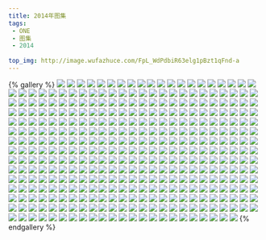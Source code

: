 ```yaml
---
title: 2014年图集
tags:
 - ONE
 - 图集
 - 2014
 
top_img: http://image.wufazhuce.com/FpL_WdPdbiR63elg1pBzt1qFnd-a
---
```

{% gallery %}
![](http://image.wufazhuce.com/FpL_WdPdbiR63elg1pBzt1qFnd-a)
![](http://image.wufazhuce.com/FlYy8TuCwt0rblx6zsfcp_TMoLqZ)
![](http://image.wufazhuce.com/Fg11iNsC4hqKPqN-DeFNev1LxOh3)
![](http://image.wufazhuce.com/Flzp2KD3EdlP4ZgCi--TDpKWie3L)
![](http://image.wufazhuce.com/FnUzsdl5gY_Qe8I9TMxlFXZJsh2s)
![](http://image.wufazhuce.com/FtS6g-jhwGnkkLApHdZdK9HQOFBN)
![](http://image.wufazhuce.com/FkHdFMjVed_CfmLNoTc1p87vDoKI)
![](http://image.wufazhuce.com/FrDX8OMQmd9DMTbsRVBLt3qznJ35)
![](http://image.wufazhuce.com/FucXDQ4SwlsSU-8oumaIoHxB5t8q)
![](http://image.wufazhuce.com/FvvHNY0XtCl1JLFfTR4KqnCmCI6Z)
![](http://image.wufazhuce.com/FuQD-CZRIKpnOlkh6Mzsm9YQ-QsC)
![](http://image.wufazhuce.com/Fp8khY3vViFqqUiyuwJ140Ie31dX)
![](http://image.wufazhuce.com/FiQrmcMbiB5uzySuQwEQLOpM_IY8)
![](http://image.wufazhuce.com/FmnHHVoSjITUnzu6aY_mE7OFdASQ)
![](http://image.wufazhuce.com/Fhc-7ZGmaakWfOceFuDI8UEBL_vQ)
![](http://image.wufazhuce.com/FrKccjvmx04BEy0EpEiqBFLePfxB)
![](http://image.wufazhuce.com/Fpd2aJ8YTU0jrkbIicW_APAQ0t6-)
![](http://image.wufazhuce.com/FmZ3aC5ITu9zmrwUqNvTSxhbJ7gn)
![](http://image.wufazhuce.com/FuFtE6LUAdMugZLGh0ypBjlPBbC2)
![](http://image.wufazhuce.com/FrANdvW1d3QW6p6vqWbaTPY0Vw9J)
![](http://image.wufazhuce.com/FpbG0V09xn7NPlv52-WOGQOE4Bt2)
![](http://image.wufazhuce.com/FiA3ZQplYUpR99HPBhwEbNF3rm13)
![](http://image.wufazhuce.com/FlFbuPT5s9xnsjZHCQiUHbRdJBov)
![](http://image.wufazhuce.com/FnWPN8O6TOuIzhnsN5CaYcAhXY9b)
![](http://image.wufazhuce.com/FrGNE6211SlrJdmvDLjSWh0o3os4)
![](http://image.wufazhuce.com/FjUQyrD71nSkRK7NICzlQjNlQ1Lr)
![](http://image.wufazhuce.com/FkR9m3GCOaNk-nYcK7QWr2wzSAwp)
![](http://image.wufazhuce.com/FhEXX6mKwPkd2QMkFqCMtIOC8od2)
![](http://image.wufazhuce.com/Fv0dJoT2zWflnxDRQ216bZQsnL2V)
![](http://image.wufazhuce.com/FuPHMtowTRf_R-gyL-LzMAt5Ips1)
![](http://image.wufazhuce.com/FgxuiMz-C6zOzlH7GN70NZIJXMfH)
![](http://image.wufazhuce.com/FhjprccYh7ChLOLYIsFivFH6QGdG)
![](http://image.wufazhuce.com/FgrdmELDRHfKrvXSnHOuRKPCC-Ei)
![](http://image.wufazhuce.com/FiFFwJWg2ACyu91NcWjqfkdF-Gw7)
![](http://image.wufazhuce.com/FmdDsFQDoL4Dje2S2vraYrIq47zM)
![](http://image.wufazhuce.com/FulUa3qlM25VAT-Mg5QxQnqZ2Qig)
![](http://image.wufazhuce.com/FrSZXJTyQTT3aWob-tGpM3LuELGK)
![](http://image.wufazhuce.com/FrSdZq6SvmQd3UDQqKUEkeNskljS)
![](http://image.wufazhuce.com/Fi0kLogHsYkpbqjTweRg1QgSgQYa)
![](http://image.wufazhuce.com/Flj_lwf4SAHQBdtm-tdfnGvQBtgf)
![](http://image.wufazhuce.com/FjTChua0uwQ_pCPTNn5gpHe-mdTP)
![](http://image.wufazhuce.com/FpajqsmwFHJb5wO-45v2GQXyaC6h)
![](http://image.wufazhuce.com/FmX1NADxxINAb40YUKpUzZ2wwdu-)
![](http://image.wufazhuce.com/FtKqqP7P3SDegeNLTAQlxK9DVrSb)
![](http://image.wufazhuce.com/FvSWG54IlElsjNo0bQ-L2Muv_dyV)
![](http://image.wufazhuce.com/Fsmzti1i1aygsNb4I_L3dynWS5lv)
![](http://image.wufazhuce.com/Fr286eGI_tpqxhc0v_vxBjEIltlu)
![](http://image.wufazhuce.com/FoLH45uKALG1VIrY_f_BXtKnOIdE)
![](http://image.wufazhuce.com/Fl2kuFFLSVUk-U67GjUEl2gN4oM8)
![](http://image.wufazhuce.com/FkjQPtyKlr05vvECghy8YA11AdsG)
![](http://image.wufazhuce.com/Fum90r47KJ6F-zbh-feEEI_Je1TE)
![](http://image.wufazhuce.com/FkzwaBRDNs3MzcxaepSfsvO8SGfh)
![](http://image.wufazhuce.com/Fp2TBzaWIbJLkYneUU9fYA6lyAPO)
![](http://image.wufazhuce.com/FtC0jtICafwDYMqiSMHAYvAx_jjU)
![](http://image.wufazhuce.com/FputdHl0Uy_hTV_A5viRJeR24OSz)
![](http://image.wufazhuce.com/FrCnjkUBh2XSXCA_vKkNrySZZMmS)
![](http://image.wufazhuce.com/FhvWVhMfH7ivELsn-jerYUO-54_T)
![](http://image.wufazhuce.com/FmF1m-6vbg53jN26d6JU7f-VaWBB)
![](http://image.wufazhuce.com/FmKRiQE10UxSBKW6hsvZCN3qZWBU)
![](http://image.wufazhuce.com/Fi6twyuSXHICrzarrdIgUPF57oww)
![](http://image.wufazhuce.com/Fv_mMagGFgFmltgdSJ3nCjGB3CCn)
![](http://image.wufazhuce.com/FjXOhLWyJMKsYfsum84o-4YRjbsk)
![](http://image.wufazhuce.com/FgOVKyr1d2hvAMCpkNOMYVbYyPyX)
![](http://image.wufazhuce.com/Fr-J1fh-i0aY0vBp8UveuO3jQNBm)
![](http://image.wufazhuce.com/Fjkna51quwfhzK2IStNh06d-sXBR)
![](http://image.wufazhuce.com/FnG15_w00_0Aok2b39tUljNnBhUS)
![](http://image.wufazhuce.com/FiM8p0IWfQD4YKBooRpoYJleKoCp)
![](http://image.wufazhuce.com/Fg6zZrS_3peclbjFYR1DroKxXDgr)
![](http://image.wufazhuce.com/FpanMX7hu9ZB_OuCXHk3v3bGKuO8)
![](http://image.wufazhuce.com/Fq-sXZDu1HPX41qhFuDLhjXKWzkG)
![](http://image.wufazhuce.com/FpdAuBum8zJs_TqN4XW3PSIK_ECf)
![](http://image.wufazhuce.com/Fgvakw6YYq2YkhMwzbA1K5Omr3kH)
![](http://image.wufazhuce.com/Fu24mxBl4D6xf4RQJKOVmEJhY8Tw)
![](http://image.wufazhuce.com/FvdbzDuddCTaeKXC5Az4Qrh5P_96)
![](http://image.wufazhuce.com/FvWH1m1hKMQr0Wr5_jLrj9y1YMgr)
![](http://image.wufazhuce.com/Fm1U6DMuByPOLgbdbvtKzPTkZClc)
![](http://image.wufazhuce.com/Fv1I4ajXgtbCC1qm5m09N3M4TZqn)
![](http://image.wufazhuce.com/Fvs2WZJTNFTqyfdh7SHHp2hjVKme)
![](http://image.wufazhuce.com/FjUeVSKLhoLVuMCvOPSS9eADYFvY)
![](http://image.wufazhuce.com/Fp8sYDnJEziUd-zJHIf_rkNpK0DM)
![](http://image.wufazhuce.com/FtbrI7C6VBgL7a072IMVgFCNf99o)
![](http://image.wufazhuce.com/FrdOkKd3oVBovujRE4o2a69VZhu4)
![](http://image.wufazhuce.com/FnrHgE0ywaCYlbCpQEEn7woVrg0M)
![](http://image.wufazhuce.com/FtTvLw2HsR7--6MwZLZirQycKU0v)
![](http://image.wufazhuce.com/FnqZlpfpUDoDENI0ub9l7EJvz4uY)
![](http://image.wufazhuce.com/FhSEWl3eYai7XNKn0toNVG8NsIRV)
![](http://image.wufazhuce.com/Fsgf-68Zi71VDpdPaAOX3J3uVUnZ)
![](http://image.wufazhuce.com/FlbzbpePWcJp9hDrugKPn0FmCPKE)
![](http://image.wufazhuce.com/Fn74y1m8wAD9d4inOQiQa5XD46YN)
![](http://image.wufazhuce.com/FjuVj8thqHHk74hxDJgO5sZmZIrr)
![](http://image.wufazhuce.com/Fg1uCCU-K8MDzZiqQsANLFvX_Cpn)
![](http://image.wufazhuce.com/FvPlOs_zE2nnLass6dUduXYPxwYj)
![](http://image.wufazhuce.com/Fu3_N8jrPmj_MiUhFbvps6JniMhS)
![](http://image.wufazhuce.com/FvnbTk5lkUcIhlK_EiXNEYdcey6X)
![](http://image.wufazhuce.com/Fj0--hCHWiZ_AyFE_nVwqpNLJSBP)
![](http://image.wufazhuce.com/FubhpYJaWnJqT10Ah8G2aWb2xpdc)
![](http://image.wufazhuce.com/FqOvFQ3Ed7NbzcbB9GWm0hlBWAJb)
![](http://image.wufazhuce.com/Fghd3-1JsfUOXoc5EN4oDSrbUT93)
![](http://image.wufazhuce.com/FunbtDtKpnM3Pk8Pi0kdeXyD_Y7r)
![](http://image.wufazhuce.com/Fhf3AQIcQiQBhAgRfdQHOhdBdak2)
![](http://image.wufazhuce.com/Fj85IASEOdBRd_fbdOuzZTYOPnW4)
![](http://image.wufazhuce.com/FrAzo7dGK9x6YwY7cdxasKYkg9qv)
![](http://image.wufazhuce.com/FvpDCWBRSLYHF9wdFa5qMgCKWxXl)
![](http://image.wufazhuce.com/Fr7blDV3-vMXZP0XP2pwNqOHxOKM)
![](http://image.wufazhuce.com/FkuHLlpdRb65srMcPjpnLSgjpcCR)
![](http://image.wufazhuce.com/FsJ8iluaKVojSbl0k_QYqz9wqxo6)
![](http://image.wufazhuce.com/FttPZ-u8V73bXlF1aUhsxz9CC_Ct)
![](http://image.wufazhuce.com/Fu7JXj1S1zA6XnUJ48jGWwWbENKV)
![](http://image.wufazhuce.com/Fl6pc0I7-IQfZ-U0zEY6Dfvf28gU)
![](http://image.wufazhuce.com/Frg4CTu7mW2D9ckdpA1Hi9MZUr8G)
![](http://image.wufazhuce.com/Fu_K6_J_tEU1uMFIISuAs0lbMez5)
![](http://image.wufazhuce.com/FowqonggsI5o7nnnXusu79QUFiWh)
![](http://image.wufazhuce.com/Fn1QkUaWB2Cm-G3wAl00LnOaDfaY)
![](http://image.wufazhuce.com/Fiulgj8wZMT5LvCoLqZmh3h0SX9C)
![](http://image.wufazhuce.com/FoJUzwPpYtU4FDdeaYdfSVqb3_mh)
![](http://image.wufazhuce.com/Frok-7EcY6m2n5UtYfQkevwQK-1h)
![](http://image.wufazhuce.com/Ftz2DUrH27lRFY16Mk5CpX_oSdCg)
![](http://image.wufazhuce.com/FnFtvOhYXFG-NNOEPofHWzLFQUav)
![](http://image.wufazhuce.com/Fs06zQN8f5qt0KLMTv0Qk_2on0Wu)
![](http://image.wufazhuce.com/FkIPHw8J8sATLxq1g25Wd_zJ8wz0)
![](http://image.wufazhuce.com/FplYPHwUbngvxrOxDNuk6xjr4-Nf)
![](http://image.wufazhuce.com/Ft4pk6HQL1Btk7eRcSOEUbCyTQ38)
![](http://image.wufazhuce.com/FkMpvIrYyLt2wrtit62Fh-CWmP8Y)
![](http://image.wufazhuce.com/FvEXUrI9ib6I8ij41GilWewV5XrL)
![](http://image.wufazhuce.com/FvxcH-btQEIx982nIPxhcT9tRXw7)
![](http://image.wufazhuce.com/FrR06kVW0zhadpN1GpBxjDNYIg_j)
![](http://image.wufazhuce.com/FnI7-8YMHiICg7Zwmrwj_p-xalkS)
![](http://image.wufazhuce.com/FpJikZSqPSJGn_qzC75_Sy9b28jG)
![](http://image.wufazhuce.com/FocykV-XRBdZGjD8MfJtDNAxEcbS)
![](http://image.wufazhuce.com/FlwqV5kqXnG6-ahJPX14ImvLPaOx)
![](http://image.wufazhuce.com/FtSoIwBuTGRygrksR5msRfBXjkPe)
![](http://image.wufazhuce.com/FiZXUCwjHbgiVau-DLgY5i1Kk7F0)
![](http://image.wufazhuce.com/Fu1EeauVR16vNFVZB9SRmnGvF5pw)
![](http://image.wufazhuce.com/FlhxFi8_KdFjd4E8qFXb-FrgaHAW)
![](http://image.wufazhuce.com/FgfeJvuIMl5wYsnFuGmH5BV2QD88)
![](http://image.wufazhuce.com/FgerrBe14Jn8WZd24he7OZ4UbPlS)
![](http://image.wufazhuce.com/FnBCzEtXyhmefpwGVjsnq7u2CU2X)
![](http://image.wufazhuce.com/FjyIZA6MbPNVi6i3mdXSKrcWS09g)
![](http://image.wufazhuce.com/FhdCjvv7_T1Pkergf-uHL44IiCn4)
![](http://image.wufazhuce.com/Fk4FtyQjDt-KpDldUoEonR55LhKh)
![](http://image.wufazhuce.com/FrJEbFe6PRgXf86qzqE_t4MXVc1P)
![](http://image.wufazhuce.com/FsgTNEL4XvGAdA4B1phmfUjJiliO)
![](http://image.wufazhuce.com/FpaEXHAlI2m1qOr7S9NWy1cUXCfs)
![](http://image.wufazhuce.com/FtY-Gehzs1VGR8IfqrFVgsCx_n3n)
![](http://image.wufazhuce.com/FmDI4x9H3v3umu-oKtFlOYVV2cy6)
![](http://image.wufazhuce.com/Fos3opgUesvAFttA_g8decIKIwUY)
![](http://image.wufazhuce.com/Fk-5DqqEIKoNHqVEsWnoZ2O4tJLv)
![](http://image.wufazhuce.com/Fgf6UmCg8A1ZV9l5FvEX7qRL2BXx)
![](http://image.wufazhuce.com/FlulFDp598stGS4bglhrKW49wV22)
![](http://image.wufazhuce.com/Fpk-ord4tRemB-x30h0YvOtS09uH)
![](http://image.wufazhuce.com/FpbOYiXADDf59ekFX36fwHhvyx_J)
![](http://image.wufazhuce.com/FmWIDxjR-NUd91AC85lTyGdqKpLq)
![](http://image.wufazhuce.com/FogLAAjPIiHC0wJLQkqI2PbJJRa2)
![](http://image.wufazhuce.com/FvqZy7qB1RUclFMYt7worGaO3275)
![](http://image.wufazhuce.com/FgJeyd_bgKwGTjlq7wE-3EDB2nR2)
![](http://image.wufazhuce.com/FlsC4WC0yi0mQad9x0h-uEQTN957)
![](http://image.wufazhuce.com/FkGY82QtJx9XY0_FeijN9LnibYTd)
![](http://image.wufazhuce.com/Fh6XYdjD4zbrpLVUW5c_OFZ9aFBr)
![](http://image.wufazhuce.com/FlY6AQguA3YiE_QcXZlgeLTAptfv)
![](http://image.wufazhuce.com/FgLSu78TcSK2JmY_L6jblJjTj-8B)
![](http://image.wufazhuce.com/FrkVRUmpY1frSfFpJnO-uXo2p7gr)
![](http://image.wufazhuce.com/FrHxTQT51ACspRRud2Y3gcuIYKat)
![](http://image.wufazhuce.com/FqIY9DVo-jMzYQhET9jlNNcksW7E)
![](http://image.wufazhuce.com/FtWdkBjJniBZR_zIWNQCO0kD6zbV)
![](http://image.wufazhuce.com/FgAVEi_PKhVia85AMjcvTnqmiwsW)
![](http://image.wufazhuce.com/Fs4mcMvwuM6kkW0dXFYEQX-ZivCz)
![](http://image.wufazhuce.com/FptkqDt0CysZbvrsQWfzOqClZ5Z8)
![](http://image.wufazhuce.com/FgXbotD4_Yl_n7lGOvh34YbD7NgM)
![](http://image.wufazhuce.com/Fhkumn8qa0DBC4TVOiu39c_mLP1T)
![](http://image.wufazhuce.com/FlvSwUsbrdPGpvTrxcWVqIxM36GL)
![](http://image.wufazhuce.com/FqxwRRgHM5HDdNKB5GZEsM3gILQ1)
![](http://image.wufazhuce.com/FvG2rUZFWGY_jTx_QF5UDWdiktmv)
![](http://image.wufazhuce.com/FuYDTCPyagqAWDcrkYCj36-tVuZX)
![](http://image.wufazhuce.com/FgaDkUynvTYbUTmHb2AahdRSYnuM)
![](http://image.wufazhuce.com/Fsqbiq7-RQYwqNr7r5PdMpvi11j8)
![](http://image.wufazhuce.com/Fv3skyoih_AeSiv-i-U7ZCV4cqZL)
![](http://image.wufazhuce.com/FjGLxA86SDC0WuQsEs4KPlvdLbll)
![](http://image.wufazhuce.com/FtS4edcS1Ozi9AD_t72nsTBvgMDX)
![](http://image.wufazhuce.com/Fu7tKCHw-QpGE0kW0Vh-77dSYuae)
![](http://image.wufazhuce.com/FtO7Wm6ngXXye_jZ7dPiKF5Rj0Te)
![](http://image.wufazhuce.com/Fh4xEbfq9VTm2t6xPRgladzeYAHj)
![](http://image.wufazhuce.com/FnNkwjvDTdmMYeIJkkv9E9kegZaQ)
![](http://image.wufazhuce.com/FoNqd0Id8YKyqc2iVJFW1frVXHdv)
![](http://image.wufazhuce.com/FmaY7ncde3xZ7-9ksDy_jIYi3BzY)
![](http://image.wufazhuce.com/FpvhDgFx0mAtqFOjzEDm_7onX9o0)
![](http://image.wufazhuce.com/FnBAVhRND_5Y4mRoCCxr8VG46yN-)
![](http://image.wufazhuce.com/Fs18dtlOzMyQoNDk1eizkNM1T7wD)
![](http://image.wufazhuce.com/Fnk89mANKQgH7j61BNg1GkRxhqmu)
![](http://image.wufazhuce.com/FhX1dzL_KBwJ1-lbtx-JgQF_C43e)
![](http://image.wufazhuce.com/Fo-FAjLEe5JXxxxjYQiWX33X-lA1)
![](http://image.wufazhuce.com/FgASrYLzfGyZLXfwCsByswlsWMVg)
![](http://image.wufazhuce.com/FkpiNVzU8CbzXodf3KgIo7aFzf1w)
![](http://image.wufazhuce.com/FoSvXKz-M9my1Nur7UQi2M5uXeX8)
![](http://image.wufazhuce.com/FtcXP_GmQBnYZZl5RTZkj14i_HQO)
![](http://image.wufazhuce.com/FtzRiJVb2wHJf460t2GGa1YfkVjX)
![](http://image.wufazhuce.com/FqTQNakbnTOZjYJ_d7V1KNcF-Myp)
![](http://image.wufazhuce.com/FkF84x8FiK5h291XMvYJj-8yedah)
![](http://image.wufazhuce.com/FrSX2n4JZT5UPbq7X9THiCS4uTFV)
![](http://image.wufazhuce.com/FuPvowpGqoZ1qi5GColXjsR2NJcb)
![](http://image.wufazhuce.com/FovsvJlcaHggdVq2BrvnDyNvF7dC)
![](http://image.wufazhuce.com/Fqd5ZPz2FH5qDst3Pysudao8bsp0)
![](http://image.wufazhuce.com/FhE2bLdCWnnMDcHSPR0WTTFN51tt)
![](http://image.wufazhuce.com/FoNAT8R8ztSS-Z9RGw1Dun-v_tWP)
![](http://image.wufazhuce.com/Fn5uMMGOJZ-muC1btv4dwvJoRfAg)
![](http://image.wufazhuce.com/FoLF9yYKguV6T5ndmrMh0CB916ry)
![](http://image.wufazhuce.com/FtdQ0gjoSKV8nMxSXcYeDpZy__Y7)
![](http://image.wufazhuce.com/FlKq0A2NsjmviVgm_Js3ZHOXHVRu)
![](http://image.wufazhuce.com/FvI2FyopjlGRE9vxhH_edUccECkg)
![](http://image.wufazhuce.com/FiUihWzKKjA9nsFWzTwD3u4koAfX)
![](http://image.wufazhuce.com/FsvGcWcn7HKdM1IFZB1hynTLpwvk)
![](http://image.wufazhuce.com/FqU08f0UhqeFjBXaqdJ7KxJpDniY)
![](http://image.wufazhuce.com/FuqwyH1KLFseI282mAqIaJUxyzru)
![](http://image.wufazhuce.com/FukMcIaoXBWG_QWm9eNOuaYFyqrG)
![](http://image.wufazhuce.com/FnKQHPbYeGTzGwwo5qRxKBiF_r2O)
![](http://image.wufazhuce.com/FkTySpxF_LV4YI4TUcjd1aje7yf1)
![](http://image.wufazhuce.com/Foy8uZv2ysN-vd0U16ZKjULpXUnU)
![](http://image.wufazhuce.com/FhGHVAFD2l_02Mb5jcm9ZeIl6hHR)
![](http://image.wufazhuce.com/FoEALuHAZ-Q7RUd2pAdaopugcPjC)
![](http://image.wufazhuce.com/FgzhXSx13XJy9lt-KYAb6LLw2L90)
![](http://image.wufazhuce.com/Fi8TpXRC7KE8uCWWKQgMIJ9V0PpO)
![](http://image.wufazhuce.com/FqXz887YaYQ9wAKRXvW2mCZuj7Oq)
![](http://image.wufazhuce.com/FpR5qxtmawLkIF2gOAINRU1ZP2-u)
![](http://image.wufazhuce.com/Ft7nu_aEqYbSdfpHg5_j_0nVvse1)
![](http://image.wufazhuce.com/FohBJcv9uFtbV8R0iVgA9t3AxLfP)
![](http://image.wufazhuce.com/Flqz5lBvfR3j2lKy-ud4poMgKFf3)
![](http://image.wufazhuce.com/Fj-eDqmJ1FKF4GW_niE6V1s7ZUD6)
![](http://image.wufazhuce.com/FmM0pkLqRr6f0hWLZewmxxUspWhT)
![](http://image.wufazhuce.com/FmBYg_1nZYS52GTFIawyX2yCQp4Y)
![](http://image.wufazhuce.com/FqMWI98P6Jc8SGpRlgAI9RXp_XJo)
![](http://image.wufazhuce.com/Fhbw2SCgn9NsFRUEcshhlYi7U3Kr)
![](http://image.wufazhuce.com/FtlJH4roBl18ArIcCYa89Dd_G3Kn)
![](http://image.wufazhuce.com/FgFF9z6zriKsRXEhNtSakovnSzMv)
![](http://image.wufazhuce.com/FnhKWEgRVfYbYxlRmZ5fm2Kw9zdk)
![](http://image.wufazhuce.com/Frlsfqj66gcXIiWL2BwD7_mI99tw)
![](http://image.wufazhuce.com/FntJUtu7qwSOwj1FPxkKeVvYClTZ)
![](http://image.wufazhuce.com/FuGVfu9vvrJ1cSLHlcAGl16h9v72)
![](http://image.wufazhuce.com/Fn4JxxtzACs_0eFbBAOMyIu8ibcU)
![](http://image.wufazhuce.com/FlUB5gMv45JcEjHVpCnr20XVdG97)
![](http://image.wufazhuce.com/FgIiadYsFn5T4xKZmjmZ9qM8FZJI)
![](http://image.wufazhuce.com/Fv-pq-sl9u1mdWkw2qwmMt-KYqjs)
![](http://image.wufazhuce.com/FpVuPbYyBDktYdsJhzrOBtelaIfD)
![](http://image.wufazhuce.com/FkOA4ghUBBn4KcgJZ2aSlzMl5Lkb)
![](http://image.wufazhuce.com/FkndzE1eiYvcBDZUzGZu4FhTfgvQ)
![](http://image.wufazhuce.com/FnoSg28gputDlZLzvYcKRvz_dMfm)
![](http://image.wufazhuce.com/FhfxRiZaGObg9Wx9FbFEVfcqpygF)
![](http://image.wufazhuce.com/Fp7cZfjKrhDYtbgjqMe-OhAW1qXY)
![](http://image.wufazhuce.com/FtkyNDD3Vsy01apaengZ5Ibd_Ajc)
![](http://image.wufazhuce.com/FsEv0htNRu7ELnvceWO1NXJ55g3G)
![](http://image.wufazhuce.com/FqWIESntYkyYgPHzCRfOP6I7wOE7)
![](http://image.wufazhuce.com/FgM96RqR-E7VkKU9y4_4wq8qusFo)
![](http://image.wufazhuce.com/FniWgslFjFmG8TnXbCP8OpPiWJuq)
![](http://image.wufazhuce.com/Fqa321sNP1I6aikL0aTAnH0e-VSS)
![](http://image.wufazhuce.com/FvzTqjSdniY-ZpDNuUaTmCq9WrfY)
![](http://image.wufazhuce.com/FhuqnvFs1eDXK8PpuDtYxi0eYFnc)
![](http://image.wufazhuce.com/FqRnDKmz1h1i-fsXphWs_HncOsKY)
![](http://image.wufazhuce.com/FgCjcpfgcPfmTA-IdFWvlPMlVbRn)
![](http://image.wufazhuce.com/FpGMnD5oJF-ijben4gin6gmhci9Z)
![](http://image.wufazhuce.com/FkVhrEsWYuNDdeh4Axc3tCx-ijHm)
![](http://image.wufazhuce.com/FqW2dydDvuH8xn2lWmktbd_Pbj7-)
![](http://image.wufazhuce.com/Fnp0sjA9mNBN9pKlpCQx_yaGv0UX)
![](http://image.wufazhuce.com/Fh78unoWZokHz5n88jl47pmc_MD0)
![](http://image.wufazhuce.com/Ft4GTkWn_aJbDy06MF1zjTzpAycT)
![](http://image.wufazhuce.com/FoS3_ynw048UqGyvQQgRdttiEFJ4)
![](http://image.wufazhuce.com/Fn3p3h4vRH9RmDqoQc5x5UgKFTtD)
![](http://image.wufazhuce.com/FgrbrvlO5NyVioTc2PWohqBPBrfx)
![](http://image.wufazhuce.com/FgNxFxva8H0-kFepuEejzBkALmbO)
![](http://image.wufazhuce.com/Fg21e1jNGkoR_jjXv7IPeUQolcmf)
![](http://image.wufazhuce.com/Fpnls3WJgZjnBO-WGJm62e7Qk5fS)
![](http://image.wufazhuce.com/FkjIIrxDXqrZBSKiyGy63BmeXxYx)
![](http://image.wufazhuce.com/FpaO3rut-cMdqd-pbXxM4HOnSkvl)
![](http://image.wufazhuce.com/Fn1AwBAa1uXdEdGzS5BTvCXTCSfo)
![](http://image.wufazhuce.com/FtoBRlR50xHIeQ-vNkhyOFA1n0cG)
![](http://image.wufazhuce.com/FpPfdvW1UVScrGrtTmg1JI8FMyuu)
![](http://image.wufazhuce.com/FhpgsboONacDUHx4EqYHH9k7o0bt)
![](http://image.wufazhuce.com/FoiVEZcaHqasMdbrwDRk3xXRMomr)
![](http://image.wufazhuce.com/FlNSRoEpdErBmUQTvh74cFG1Lw9n)
![](http://image.wufazhuce.com/FsiCBHgPDxAlJDBaATa746Kmv4MF)
![](http://image.wufazhuce.com/FuWUg8LpEN1Z6etajvZf_pjIg_ka)
![](http://image.wufazhuce.com/FgkbvRgjnorHtQnB1W1gGeXALwiB)
![](http://image.wufazhuce.com/FjhrsyDQv3GmiFXlsMeH0tndcRFW)
![](http://image.wufazhuce.com/FuhLvdKf_mU-ukfoMEhbSr02-qaM)
![](http://image.wufazhuce.com/FnAXUQ8OUvYA5EAdc16tDaTLq-7q)
![](http://image.wufazhuce.com/FksROtM_jI0ONLnyzEqikL4q-QqJ)
![](http://image.wufazhuce.com/Fjcn-M4Htgc2ze29QLHIXfdYtstN)
![](http://image.wufazhuce.com/Fv0HPoYCWWCgTKdaqU7iSEY9x2JA)
![](http://image.wufazhuce.com/Fswif_LjVT1hv3HGKMf9uCkRp0YA)
![](http://image.wufazhuce.com/Fh9n4V3vcHFhQ-Zv8SgP7xNHY8v5)
![](http://image.wufazhuce.com/FnDaHFuE4YoIzfRC7ZizrQ68uCph)
![](http://image.wufazhuce.com/FlEUQS8ePF7zl_kuOQYw8XR6DoII)
![](http://image.wufazhuce.com/FvvG225H-_AGEWIDVPdh9UTc-bly)
![](http://image.wufazhuce.com/Fqc1nP9S61cLnW6YZhOjxjUR-61U)
![](http://image.wufazhuce.com/FmnKbMvRZbc6ioTMLdQP9yeJmFID)
![](http://image.wufazhuce.com/FgADAee_IXslhwgQbfjqXxx74rTL)
![](http://image.wufazhuce.com/Fgc4l8qKwmaB0CiYgQJQ4PxtG8ic)
![](http://image.wufazhuce.com/FiTly-LD_Wtgw3coAU_zd-LbjEQr)
![](http://image.wufazhuce.com/FoTapgxbo_9AvjpC55Vwb-qP5TXj)
![](http://image.wufazhuce.com/Fn5ds-F3Rq9y1rfpt71xxHt7c4sK)
![](http://image.wufazhuce.com/FiuYXRbhBxXnIog6IwOfes2h_fhy)
![](http://image.wufazhuce.com/Fn6-IYOB115YnD7peWzApAFwcdJR)
![](http://image.wufazhuce.com/FrZeJLRokhDMhqBERMJaD5Y5yFaA)
![](http://image.wufazhuce.com/FqY7cPgD6nLbrZg-whbpImOXsCwt)
![](http://image.wufazhuce.com/FmGYXfnrSqw4d5KdpNToCSRoysbC)
![](http://image.wufazhuce.com/FhfXCywKup-QiW2gPkvn1KYmdtmC)
![](http://image.wufazhuce.com/FmT_IdRqt0hIGS2NpKwICXXqASnc)
![](http://image.wufazhuce.com/Ft1gZ_P_llTqJ3UNDERJLPAUyGA1)
![](http://image.wufazhuce.com/Flvc2V2p4829CpAJKpYpcaUf4M9l)
![](http://image.wufazhuce.com/Fv7NmIIVw7JIu3QHtPDuC9H-mFPF)
![](http://image.wufazhuce.com/Fg1mJZ5ESmNEMAOY6hU_NkdFkxKq)
![](http://image.wufazhuce.com/Fq87lUr_XqpesETodKDIJN5aZg-y)
![](http://image.wufazhuce.com/FgIX2dVqCVRnsMin1Y-Fm6wXowR6)
![](http://image.wufazhuce.com/FugxPEttCOljLprV5xGbUm8nCIYL)
![](http://image.wufazhuce.com/FoIykkBYWcBQCrByVEulInosG-g9)
![](http://image.wufazhuce.com/FrwOYiLg-UKs87dvrJn_RJvVM1dY)
![](http://image.wufazhuce.com/FjfwlpgRVY7w7UdfTYdq4zDUya1g)
![](http://image.wufazhuce.com/Fq9Cfl6GGnMhMFxXWYRG0sDge-y9)
![](http://image.wufazhuce.com/Fn-kWq6z4tLll50HJEOJYYJMYFfi)
![](http://image.wufazhuce.com/Fv_YqL4iJIyeWvNuFu_J3Wmbvgeq)
![](http://image.wufazhuce.com/FroaipI2GfWVOtPUSDpJ_oB39ffC)
![](http://image.wufazhuce.com/Fjr1YaWw06CXdSuqz2PBhKM4bPKx)
![](http://image.wufazhuce.com/Fnr7as9UhPcRZVDABTvNCEtAJmT6)
![](http://image.wufazhuce.com/FrqCu7bOE5vvO6SMv50BjH2RenFL)
![](http://image.wufazhuce.com/FpQ-oBIza6pfATxbzIbTnGWtdTHK)
![](http://image.wufazhuce.com/FgkfSGcE10ei0aw4FUhRH30f4I6w)
![](http://image.wufazhuce.com/FmzBrE0rJFHXuKIL7YFD7M7ZLf0D)
![](http://image.wufazhuce.com/FkGOMyfhshG_5EisGv-GwvlhHtYO)
![](http://image.wufazhuce.com/FmIfYHZoEjnwhbPr7EXMyu6mtJBB)
![](http://image.wufazhuce.com/FkWl5pxzZUAwYxEiYJQpLrRydiF_)
![](http://image.wufazhuce.com/FgKgdjETmIVRaUOuIv53HRicTdZh)
![](http://image.wufazhuce.com/FrhMpHcXlPiR7RQ6qD18UEqUMs63)
![](http://image.wufazhuce.com/FmCZ7ntinK27k757bajfk8BCsKCz)
![](http://image.wufazhuce.com/FrYLP-QhqCVzDrBqTkA0im-rRGf4)
![](http://image.wufazhuce.com/Fq0t0EibReaG9txblzHj8G4zXKdI)
![](http://image.wufazhuce.com/Fjhw9upAsPg_-mRiUM-st2V5lC4H)
![](http://image.wufazhuce.com/FuE4zf852uGPeQzORlEx2WwyqqXN)
![](http://image.wufazhuce.com/FixUBlkSe_dkjGdfVSpTgEcenr7z)
![](http://image.wufazhuce.com/FivlC49kCUfvaKP2CrnFX_t9hsDO)
![](http://image.wufazhuce.com/FmQbUNFBlaogeF8VrgeSqTgVt9iw)
![](http://image.wufazhuce.com/FigGL5f8rr2ogh7A2C4EJTcZpRPN)
![](http://image.wufazhuce.com/FvZWOUEAY3rAtShFaPc__llhE61b)
![](http://image.wufazhuce.com/Fq-bnNZVQMdwtsK1PwSyNMqPRG0j)
![](http://image.wufazhuce.com/FidsLDEg27gZsF86T66DJhXpiN4f)
![](http://image.wufazhuce.com/FjdKUpoHH6PcPN4xpQ_rZveGW2-L)
![](http://image.wufazhuce.com/Foo5VYy7xGs3tryGZlPeg84xe8d9)
![](http://image.wufazhuce.com/Fnn1L2HEUi2jtBeaoPfWM3VmamUY)
![](http://image.wufazhuce.com/FsHo3zt8ingtE7IpmJ5K1EvOJz0t)
![](http://image.wufazhuce.com/FrkdgwTWYmaieOxLNSamlBRB0x-m)
![](http://image.wufazhuce.com/FmoCojpmAgpPYDiLWcdZY4X6FXMc)
![](http://image.wufazhuce.com/FhC4l6RN5QLT0RC9YpZ77FY7mMrL)
![](http://image.wufazhuce.com/FkwsfZtvQB44P01GCuNN3MCfKGtn)
![](http://image.wufazhuce.com/Fvf7Ezhz978VnUiTIGl3x7KeKB8_)
![](http://image.wufazhuce.com/FqzqT5l9pJa7Q79BFzuwg3MXz4Bu)
![](http://image.wufazhuce.com/Fvn_jTSPdbLLSvOVwhqzqzDWe7-L)
![](http://image.wufazhuce.com/FuXp9fA8FMvKhl1pL4KyHM9A76Qz)
![](http://image.wufazhuce.com/Fg3diSPi8_VGH-H_GbCIpEU8U6vL)
![](http://image.wufazhuce.com/Fvl3uRam-RMh_B7J9lcczEuN9ZPR)
![](http://image.wufazhuce.com/FsV6S5BHTC1cB7pACcO0D3FJevTa)
![](http://image.wufazhuce.com/FuxRjQ63KNIbjF0O5WLYtKIIHZxu)
![](http://image.wufazhuce.com/Fl0CrGHlPXpJFaEsVATZOEFbSPb1)
![](http://image.wufazhuce.com/FpOIENMSJ2hatG4dpIcHNSGRIeBh)
![](http://image.wufazhuce.com/FglgOHBpqNdDK76GIDz_A-gPqKtp)
![](http://image.wufazhuce.com/FsjcoFmBtZ6V2jtTvJlkQZiqRRPt)
![](http://image.wufazhuce.com/Fs2Gp7ZaRf8m2uMnUH1Ui4w0jZKe)
![](http://image.wufazhuce.com/Fnut-iktEVFKMVIbD__XxROhjRCN)
![](http://image.wufazhuce.com/Ft1QitX_NAVZymtzpFTrJHYnmjAr)
![](http://image.wufazhuce.com/FprDCMifAPwc2ay6pRkvnvaDw_q9)
![](http://image.wufazhuce.com/FqThq9LMqPpBkcYAwREUhpE8QY0i)
![](http://image.wufazhuce.com/FvMdgxCfLoKHCcuS4PTk2iyZNBkk)
![](http://image.wufazhuce.com/FgsQ5gjQgetlUuH2EFTVg4ZX0iBo)
{% endgallery %}